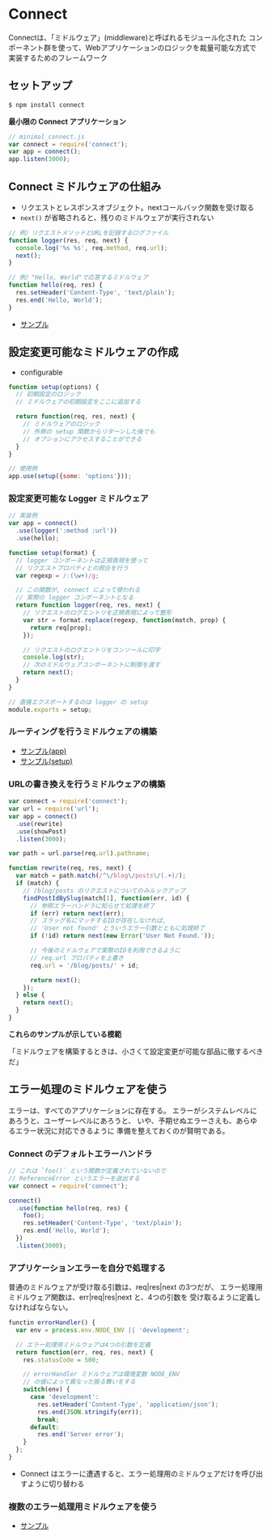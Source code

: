 # Connect


Connectは、「ミドルウェア」(middleware)と呼ばれるモジュール化された
コンポーネント群を使って、Webアプリケーションのロジックを裁量可能な方式で
実装するためのフレームワーク


## セットアップ


```bash
$ npm install connect
```

__最小限の Connect アプリケーション__

```javascript
// minimal_connect.js
var connect = require('connect');
var app = connect();
app.listen(3000);
```


## Connect ミドルウェアの仕組み

- リクエストとレスポンスオブジェクト。nextコールバック関数を受け取る
- `next()` が省略されると、残りのミドルウェアが実行されない


```javascript
// 例）リクエストメソッドとURLを記録するログファイル
function logger(res, req, next) {
  console.log('%s %s', req.method, req.url);
  next();
}

// 例）"Hello, World"で応答するミドルウェア
function hello(req, res) {
  res.setHeader('Content-Type', 'text/plain');
  res.end('Hello, World');
}
```
- [サンプル](example/authentication.js)


## 設定変更可能なミドルウェアの作成

- configurable


```javascript
function setup(options) {
  // 初期設定のロジック
  // ミドルウェアの初期設定をここに追加する

  return function(req, res, next) {
    // ミドルウェアのロジック
    // 外側の setup 関数からリターンした後でも
    // オプションにアクセスすることができる
  }
}

// 使用例
app.use(setup({some: 'options'}));
```

### 設定変更可能な Logger ミドルウェア

```javascript
// 実装例
var app = connect()
  .use(logger(':method :url'))
  .use(hello);
```

```javascript
function setup(format) {
  // logger コンポーネントは正規表現を使って
  // リクエストプロパティとの照合を行う
  var regexp = /:(\w+)/g;

  // この関数が, connect によって使われる
  // 実際の logger コンポーネントとなる
  return function logger(req, res, next) {
    // リクエストのログエントリを正規表現によって整形
    var str = format.replace(regexp, function(match, prop) {
      return req[prop];
    });

    // リクエストのログエントリをコンソールに印字
    console.log(str);
    // 次のミドルウェアコンポーネントに制御を渡す
    return next();
  }
}

// 直接エクスポートするのは logger の setup
module.exports = setup;
```

### ルーティングを行うミドルウェアの構築

- [サンプル(app)](example/router_example)
- [サンプル(setup)](example/router)


### URLの書き換えを行うミドルウェアの構築

```javascript
var connect = require('connect');
var url = require('url');
var app = connect()
  .use(rewrite)
  .use(showPost)
  .listen(3000);

var path = url.parse(req.url).pathname;

function rewrite(req, res, next) {
  var match = path.match(/^\/blog\/posts\/(.+)/);
  if (match) {
    // /blog/posts のリクエストについてのみルックアップ
    findPostIdBySlug(match[1], function(err, id) {
      // 参照エラーハンドラに知らせて処理を終了
      if (err) return next(err);
      // スラッグ名にマッチするIDが存在しなければ,
      // 'User not found' とういうエラー引数とともに処理終了
      if (!id) return next(new Error('User Not Found.'));

      // 今後のミドルウェアで実際のIDを利用できるように
      // req.url プロパティを上書き
      req.url = '/blog/posts/' + id;

      return next();
    });
  } else {
    return next();
  }
}
```

__これらのサンプルが示している模範__

「ミドルウェアを構築するときは、小さくて設定変更が可能な部品に徹するべきだ」


## エラー処理のミドルウェアを使う

エラーは、すべてのアプリケーションに存在する。
エラーがシステムレベルにあろうと、ユーザーレベルにあろうと、
いや、予期せぬエラーさえも、あらゆるエラー状況に対応できるように
準備を整えておくのが賢明である。

### Connect のデフォルトエラーハンドラ

```javascript
// これは `foo()` という関数が定義されていないので
// ReferenceError というエラーを送出する
var connect = require('connect');

connect()
  .use(function hello(req, res) {
    foo();
    res.setHeader('Content-Type', 'text/plain');
    res.end('Hello, World');
  })
  .listen(3000);
```

### アプリケーションエラーを自分で処理する

普通のミドルウェアが受け取る引数は、req|res|next の3つだが、
エラー処理用ミドルウェア関数は、err|req|res|next と、4つの引数を
受け取るように定義しなければならない。

```javascript
functin errorHandler() {
  var env = process.env.NODE_ENV || 'development';

  // エラー処理用ミドルウェアは4つの引数を定義
  return function(err, req, res, next) {
    res.statusCode = 500;

    // errorHandler ミドルウェアは環境変数 NODE_ENV
    // の値によって異なった振る舞いをする
    switch(env) {
      case 'development':
        res.setHeader('Content-Type', 'application/json');
        res.end(JSON.stringify(err));
        break;
      default:
        res.end('Server error');
    }
  };
}
```

* Connect はエラーに遭遇すると、エラー処理用のミドルウェアだけを呼び出すように切り替わる

### 複数のエラー処理用ミドルウェアを使う

- [サンプル](example/multi_error)

